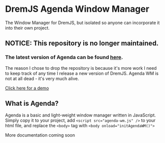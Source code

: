 # DremJS Agenda Window Manager
The Window Manager for DremJS, but isolated so anyone can incorporate it into their own project.

## NOTICE: This repository is no longer maintained.
### The latest version of Agenda can be found <a href="https://github.com/sparrdrem/DremJS/">here</a>.
The reason I chose to drop the repository is because it's more work I need to keep track of any time I release a new version of DremJS. Agenda WM is not at all dead - it's very much alive.

<a href="https://sparrdrem.github.io/agenda-wm/Agenda-WM.html">Click here for a demo</a>

## What is Agenda?
Agenda is a basic and light-weight window manager written in JavaScript. Simply copy it to your project, add `<script src="agenda-wm.js" />` to your html file, and replace the `<body>` tag with `<body onload="initAgendaWM()">`

More documentation coming soon
